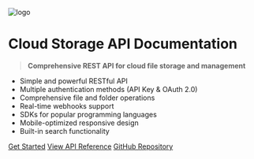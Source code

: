 ![logo]("[https://ibb.co/Q70bjG3R](https://i.ibb.co/Kcn0zHpk/woman-scrolling-laptop.jpg)")

# Cloud Storage API Documentation

> **Comprehensive REST API for cloud file storage and management**

-  Simple and powerful RESTful API
-  Multiple authentication methods (API Key & OAuth 2.0)
-  Comprehensive file and folder operations
-  Real-time webhooks support
-  SDKs for popular programming languages
-  Mobile-optimized responsive design
-  Built-in search functionality

[Get Started](./#getting-started)
[View API Reference](./#api-endpoints)
[GitHub Repository](https://github.com/Olamideod/api-documentation)
